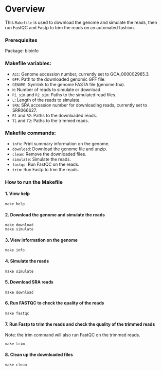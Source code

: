 # Overview
This `Makefile` is used to download the genome and simulate the reads, then run FastQC and Fastp to trim the reads on an automated fashion. 

### Prerequisites
Package: bioinfo

### Makefile variables:
- `ACC`: Genome accession number, currently set to GCA_000002985.3.
- `GFF`: Path to the downloaded genomic GFF file.
- `GENOME`: Symlink to the genome FASTA file (genome.fna).
- `N`: Number of reads to simulate or download.
- `R1_sim` and `R2_sim`: Paths to the simulated read files.
- `L`: Length of the reads to simulate.
- `SRA`: SRA accession number for downloading reads, currently set to SRR066627.
- `R1` and `R2`: Paths to the downloaded reads.
- `T1` and `T2`: Paths to the trimmed reads.

### Makefile commands:
- `info`: Print summary information on the genome.
- `download`: Download the genome file and unzip.
- `clean`: Remove the downloaded files.
- `simulate`: Simulate the reads.
- `fastqc`: Run FastQC on the reads.
- `trim`: Run Fastp to trim the reads.

### How to run the Makefile
#### 1. View help
```
make help
```

#### 2. Download the genome and simulate the reads
```
make download
make simulate
```
#### 3. View information on the genome
```
make info
```

#### 4. Simulate the reads
```
make simulate
```

#### 5. Download SRA reads
```
make download
```

#### 6. Run FASTQC to check the quality of the reads
```
make fastqc
```
#### 7. Run Fastp to trim the reads and check the quality of the trimmed reads
Note: the trim command will also run FastQC on the trimmed reads. 
```
make trim
```
#### 8. Clean up the downloaded files
```
make clean
```
